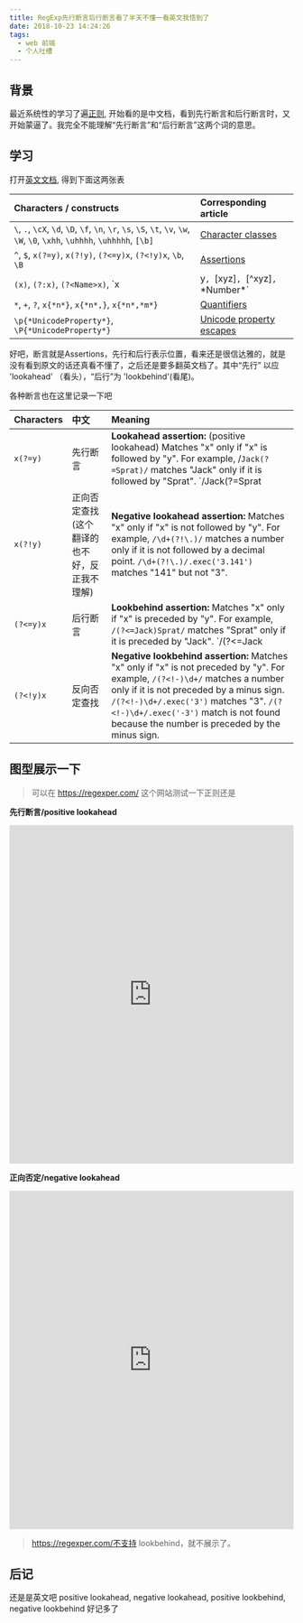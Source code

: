 ```yaml
---
title: RegExp先行断言后行断言看了半天不懂一看英文我悟到了
date: 2018-10-23 14:24:26
tags:
  - web 前端
  - 个人吐槽
---
```


## 背景

最近系统性的学习了遍[正则](https://developer.mozilla.org/zh-CN/docs/Web/JavaScript/Guide/Regular_Expressions), 开始看的是中文档，看到先行断言和后行断言时，又开始蒙逼了。我完全不能理解“先行断言”和“后行断言”这两个词的意思。

## 学习

打开[英文文档](https://developer.mozilla.org/en-US/docs/Web/JavaScript/Guide/Regular_Expressions), 得到下面这两张表


| Characters / constructs                                      | Corresponding article                                        |
| :----------------------------------------------------------- | :----------------------------------------------------------- |
| `\`, `.`, `\cX`, `\d`, `\D`, `\f`, `\n`, `\r`, `\s`, `\S`, `\t`, `\v`, `\w`, `\W`, `\0`, `\xhh`, `\uhhhh`, `\uhhhhh`, `[\b]` | [Character classes](https://developer.mozilla.org/en-US/docs/Web/JavaScript/Guide/Regular_Expressions/Character_Classes) |
| `^`, `$`, `x(?=y)`, `x(?!y)`, `(?<=y)x`, `(?<!y)x`, `\b`, `\B` | [Assertions](https://developer.mozilla.org/en-US/docs/Web/JavaScript/Guide/Regular_Expressions/Assertions) |
| `(x)`, `(?:x)`, `(?<Name>x)`, `x|y`, `[xyz]`, `[^xyz]`, `\*Number*` | [Groups and ranges](https://developer.mozilla.org/en-US/docs/Web/JavaScript/Guide/Regular_Expressions/Groups_and_Ranges) |
| `*`, `+`, `?`, `x{*n*}`, `x{*n*,}`, `x{*n*,*m*}`             | [Quantifiers](https://developer.mozilla.org/en-US/docs/Web/JavaScript/Guide/Regular_Expressions/Quantifiers) |
| `\p{*UnicodeProperty*}`, `\P{*UnicodeProperty*}`             | [Unicode property escapes](https://developer.mozilla.org/en-US/docs/Web/JavaScript/Guide/Regular_Expressions/Unicode_Property_Escapes) |


好吧，断言就是Assertions，先行和后行表示位置，看来还是很信达雅的，就是没有看到原文的话还真看不懂了，之后还是要多翻英文档了。其中“先行” 以应 'lookahead' （看头），“后行”为 'lookbehind'(看尾)。

各种断言也在这里记录一下吧


| Characters | 中文  | Meaning                                                      |
| :--------- | :---  | :----------------------------------------------------------- |
| `x(?=y)`  |  先行断言 | **Lookahead assertion:** (positive lookahead) Matches "x" only if "x" is followed by "y". For example, /`Jack(?=Sprat)/` matches "Jack" only if it is followed by "Sprat". `/Jack(?=Sprat|Frost)/` matches "Jack" only if it is followed by "Sprat" or "Frost". However, neither "Sprat" nor "Frost" is part of the match results. |
| `x(?!y)`   |正向否定查找(这个翻译的也不好，反正我不理解) | **Negative lookahead assertion:** Matches "x" only if "x" is not followed by "y". For example, `/\d+(?!\.)/` matches a number only if it is not followed by a decimal point. `/\d+(?!\.)/.exec('3.141')` matches "141" but not "3". |
| `(?<=y)x` | 后行断言 | **Lookbehind assertion:** Matches "x" only if "x" is preceded by "y". For example, `/(?<=Jack)Sprat/` matches "Sprat" only if it is preceded by "Jack". `/(?<=Jack|Tom)Sprat/` matches "Sprat" only if it is preceded by "Jack" or "Tom". However, neither "Jack" nor "Tom" is part of the match results. |
| `(?<!y)x` |反向否定查找 | **Negative lookbehind assertion:** Matches "x" only if "x" is not preceded by "y". For example, `/(?<!-)\d+/` matches a number only if it is not preceded by a minus sign. `/(?<!-)\d+/.exec('3')` matches "3". `/(?<!-)\d+/.exec('-3')` match is not found because the number is preceded by the minus sign. |


## 图型展示一下

> 可以在 https://regexper.com/ 这个网站测试一下正则还是


**先行断言/positive lookahead**
<iframe height= 600 width= 100% src="https://regexper.com/#%2FJack%28%3F%3DSprat%29%2F" frameborder=0 allowfullscreen></iframe>

**正向否定/negative lookahead**
<iframe height= 600 width= 100% src="https://regexper.com/#%2FJack%28%3F!%3DSprat%29%2F" frameborder=0 allowfullscreen></iframe>


> https://regexper.com/不支持 lookbehind，就不展示了。

## 后记

还是是英文吧 positive lookahead, negative lookahead, positive lookbehind, negative lookbehind 好记多了


